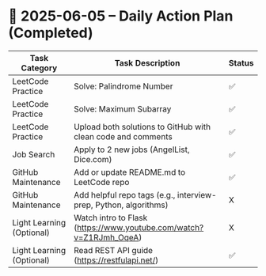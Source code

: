 # 📌 2025-06-05 – Daily Action Plan (Completed)

| Task Category | Task Description | Status |
|---------------|------------------|--------|
| LeetCode Practice | Solve: Palindrome Number | ✅ |
| LeetCode Practice | Solve: Maximum Subarray | ✅ |
| LeetCode Practice | Upload both solutions to GitHub with clean code and comments | ✅ |
| Job Search | Apply to 2 new jobs (AngelList, Dice.com) | ✅ |
| GitHub Maintenance | Add or update README.md to LeetCode repo | ✅ |
| GitHub Maintenance | Add helpful repo tags (e.g., interview-prep, Python, algorithms) | X |
| Light Learning (Optional) | Watch intro to Flask (https://www.youtube.com/watch?v=Z1RJmh_OqeA) | X |
| Light Learning (Optional) | Read REST API guide (https://restfulapi.net/) | ✅ |
